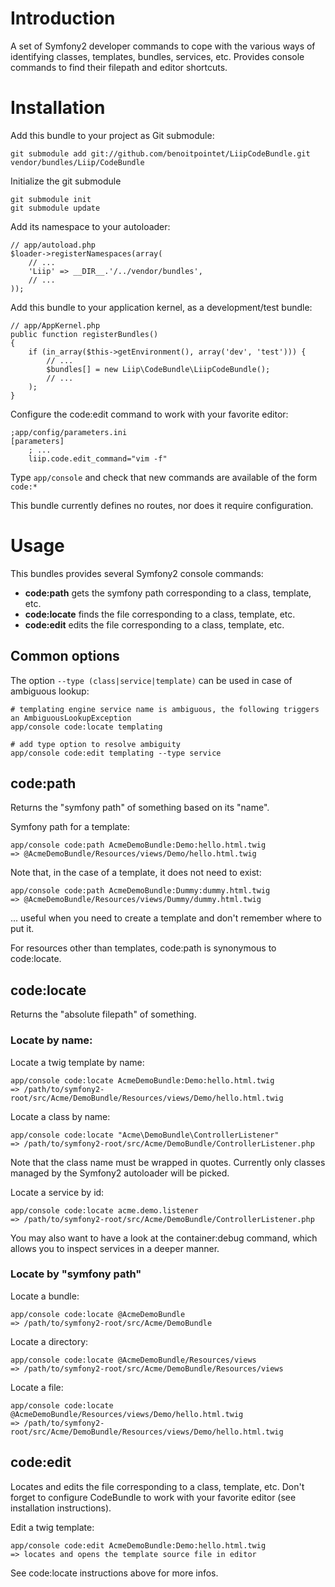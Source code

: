 # Introduction

A set of Symfony2 developer commands to cope with the various ways of identifying classes, templates, bundles, services, etc. Provides console commands to find their filepath and editor shortcuts.

# Installation

Add this bundle to your project as Git submodule:

    git submodule add git://github.com/benoitpointet/LiipCodeBundle.git vendor/bundles/Liip/CodeBundle

Initialize the git submodule

    git submodule init
    git submodule update

Add its namespace to your autoloader:

    // app/autoload.php
    $loader->registerNamespaces(array(
        // ...
        'Liip' => __DIR__.'/../vendor/bundles',
        // ...
    ));

Add this bundle to your application kernel, as a development/test bundle:

    // app/AppKernel.php
    public function registerBundles()
    {
        if (in_array($this->getEnvironment(), array('dev', 'test'))) {
            // ...
            $bundles[] = new Liip\CodeBundle\LiipCodeBundle();
            // ...
        );
    }

Configure the code:edit command to work with your favorite editor:

    ;app/config/parameters.ini
    [parameters]
        ; ...
        liip.code.edit_command="vim -f"

Type `app/console` and check that new commands are available of the form `code:*`

This bundle currently defines no routes, nor does it require configuration.

# Usage

This bundles provides several Symfony2 console commands:

*  __code:path__ gets the symfony path corresponding to a class, template, etc.
*  __code:locate__ finds the file corresponding to a class, template, etc.
*  __code:edit__ edits the file corresponding to a class, template, etc.

## Common options

The option `--type (class|service|template)` can be used in case of ambiguous lookup:

    # templating engine service name is ambiguous, the following triggers an AmbiguousLookupException
    app/console code:locate templating

    # add type option to resolve ambiguity
    app/console code:edit templating --type service

## code:path

Returns the "symfony path" of something based on its "name".

Symfony path for a template:

    app/console code:path AcmeDemoBundle:Demo:hello.html.twig
    => @AcmeDemoBundle/Resources/views/Demo/hello.html.twig

Note that, in the case of a template, it does not need to exist:

    app/console code:path AcmeDemoBundle:Dummy:dummy.html.twig
    => @AcmeDemoBundle/Resources/views/Dummy/dummy.html.twig

... useful when you need to create a template and don't remember where to put it.

For resources other than templates, code:path is synonymous to code:locate.

## code:locate

Returns the "absolute filepath" of something.

### Locate by name:

Locate a twig template by name:

    app/console code:locate AcmeDemoBundle:Demo:hello.html.twig
    => /path/to/symfony2-root/src/Acme/DemoBundle/Resources/views/Demo/hello.html.twig

Locate a class by name:

    app/console code:locate "Acme\DemoBundle\ControllerListener"
    => /path/to/symfony2-root/src/Acme/DemoBundle/ControllerListener.php

Note that the class name must be wrapped in quotes.
Currently only classes managed by the Symfony2 autoloader will be picked.

Locate a service by id:

    app/console code:locate acme.demo.listener
    => /path/to/symfony2-root/src/Acme/DemoBundle/ControllerListener.php

You may also want to have a look at the container:debug command, which allows you to inspect services in a deeper manner.

### Locate by "symfony path"

Locate a bundle:

    app/console code:locate @AcmeDemoBundle
    => /path/to/symfony2-root/src/Acme/DemoBundle

Locate a directory:

    app/console code:locate @AcmeDemoBundle/Resources/views
    => /path/to/symfony2-root/src/Acme/DemoBundle/Resources/views

Locate a file:

    app/console code:locate @AcmeDemoBundle/Resources/views/Demo/hello.html.twig
    => /path/to/symfony2-root/src/Acme/DemoBundle/Resources/views/Demo/hello.html.twig

## code:edit

Locates and edits the file corresponding to a class, template, etc.
Don't forget to configure CodeBundle to work with your favorite editor (see installation instructions).

Edit a twig template:

    app/console code:edit AcmeDemoBundle:Demo:hello.html.twig
    => locates and opens the template source file in editor

See code:locate instructions above for more infos.
